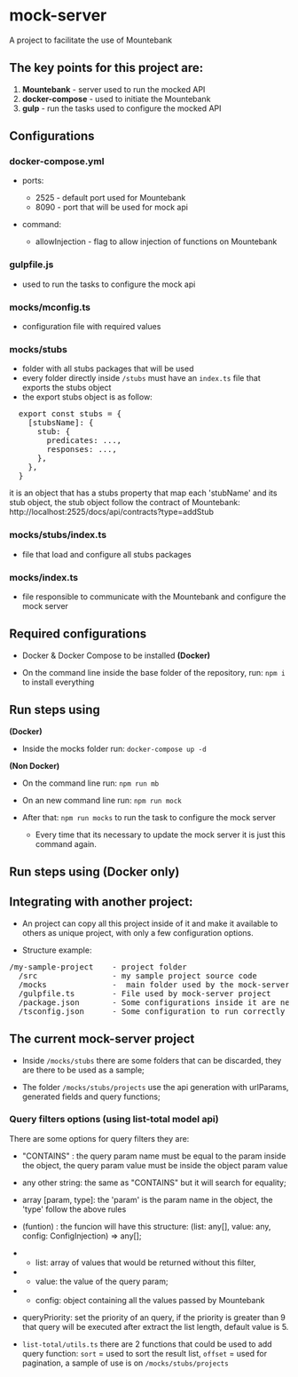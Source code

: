 # mock-server
A project to facilitate the use of Mountebank


## The key points for this project are:

1. **Mountebank** - server used to run the mocked API
2. **docker-compose** - used to initiate the Mountebank
3. **gulp** - run the tasks used to configure the mocked API

## Configurations

### docker-compose.yml
  - ports:
    - 2525 - default port used for Mountebank
    - 8090 - port that will be used for mock api

  - command:
    - allowInjection - flag to allow injection of functions on Mountebank

### gulpfile.js
  - used to run the tasks to configure the mock api

### mocks/mconfig.ts
  - configuration file with required values

### mocks/stubs
  - folder with all stubs packages that will be used
  - every folder directly inside `/stubs` must have an `index.ts` file that exports the stubs object
  - the export stubs object is as follow:
<pre>
  export const stubs = {
    [stubsName]: {
      stub: {
        predicates: ...,
        responses: ...,
      },
    },
  }
</pre>
  it is an object that has a stubs property that map each 'stubName' and its stub object, the stub object follow the contract of Mountebank: http://localhost:2525/docs/api/contracts?type=addStub

### mocks/stubs/index.ts
  - file that load and configure all stubs packages

### mocks/index.ts
  - file responsible to communicate with the Mountebank and configure the mock server

## Required configurations 

- Docker & Docker Compose to be installed **(Docker)**

-  On the command line inside the base folder of the repository, run: `npm i` to install everything
  
## Run steps using 

**(Docker)**
- Inside the mocks folder run: `docker-compose up -d`

**(Non Docker)**
- On the command line run: `npm run mb`

- On an new command line run: `npm run mock`

- After that: `npm run mocks` to run the task to configure the mock server

  - Every time that its necessary to update the mock server it is just this command again.


## Run steps using (Docker only)

## Integrating with another project:

- An project can copy all this project inside of it and make it available to others as unique project, with only a few configuration options.

- Structure example:

<pre>
/my-sample-project    - project folder
  /src                - my sample project source code
  /mocks              -  main folder used by the mock-server project.
  /gulpfile.ts        - File used by mock-server project
  /package.json       - Some configurations inside it are needed to start the mock-server project
  /tsconfig.json      - Some configuration to run correctly with Typescript
</pre>
## The current mock-server project

- Inside `/mocks/stubs` there are some folders that can be discarded, they are there to be used as a sample;

- The folder `/mocks/stubs/projects` use the api generation with urlParams, generated fields and query functions;


### Query filters options  (using list-total model api)
There are some options for query filters they are:

- "CONTAINS" : the query param name must be equal to the param inside the object,  the query param value must be inside the object param value

- any other string: the same as "CONTAINS" but it  will search for equality;

- array [param, type]: the 'param' is the param name in the object, the 'type' follow the above rules

- (funtion) : the funcion will have this structure:  (list: any[], value: any, config: ConfigInjection) => any[];
- - list: array of values that would be returned without this filter,
- - value: the value of the query param;
- - config: object containing all the values passed by Mountebank

- queryPriority: set the priority of an query, if the priority is greater than 9 that query will be executed after extract the list length, default value is 5.

- `list-total/utils.ts` there are 2 functions that could be used to add query function: `sort` = used to sort the result list,  `offset` = used for pagination, a sample of use is on `/mocks/stubs/projects`
